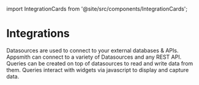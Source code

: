 import IntegrationCards from '@site/src/components/IntegrationCards';


# Integrations

Datasources are used to connect to your external databases & APIs. Appsmith can connect to a variety of Datasources and any REST API. Queries can be created on top of datasources to read and write data from them. Queries interact with widgets via javascript to display and capture data.





<IntegrationCards />
